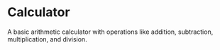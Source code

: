 # Calculator
A basic arithmetic calculator with operations like addition, subtraction, multiplication, and division.
